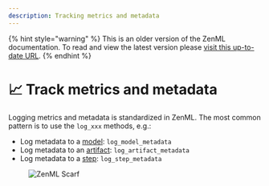 ```yaml
---
description: Tracking metrics and metadata
---
```


{% hint style="warning" %}
This is an older version of the ZenML documentation. To read and view the latest version please [visit this up-to-date URL](https://docs.zenml.io).
{% endhint %}


# 📈 Track metrics and metadata

Logging metrics and metadata is standardized in ZenML. The most common pattern is to use the `log_xxx` methods, e.g.:

* Log metadata to a [model](attach-metadata-to-a-model.md): `log_model_metadata`
* Log metadata to an [artifact](attach-metadata-to-an-artifact.md): `log_artifact_metadata`
* Log metadata to a [step](attach-metadata-to-steps.md): `log_step_metadata`

<figure><img src="https://static.scarf.sh/a.png?x-pxid=f0b4f458-0a54-4fcd-aa95-d5ee424815bc" alt="ZenML Scarf"><figcaption></figcaption></figure>
